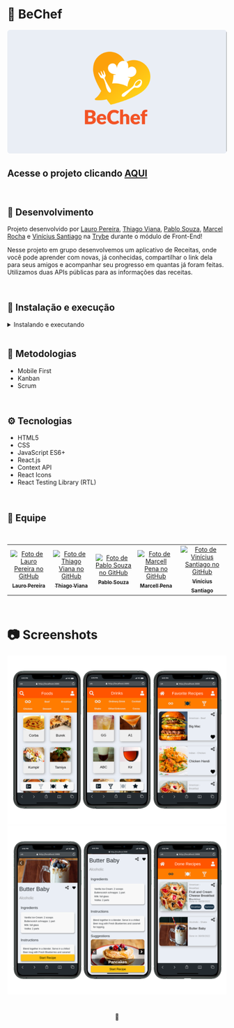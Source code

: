 # 🥞 BeChef

![Preview Projeto](./src/images/Readme-preview.png)

## Acesse o projeto clicando <a href="https://lauropera.github.io/bechef/">AQUI</a>

<br />

## 📡 Desenvolvimento

Projeto desenvolvido por <a href="https://www.linkedin.com/in/lauro-pereira-sr/" target="_blank">Lauro Pereira</a>, <a href="https://www.linkedin.com/in/thiagovianadev/" target="_blank">Thiago Viana</a>, <a href="https://www.linkedin.com/in/pablo-souza-peixoto-aa9a4b1a3/" target="_blank">Pablo Souza</a>, <a href="https://www.linkedin.com/in/marcellrochapena/" target="_blank">Marcel Rocha</a> e <a href="https://www.linkedin.com/in/vin%C3%ADcius-santiago-a02bb0201/" target="_blank">Vinícius Santiago</a> na <a href="https://betrybe.com/" target="_blank">Trybe</a> durante o módulo de Front-End!

Nesse projeto em grupo desenvolvemos um aplicativo de Receitas, onde você pode aprender com novas, já conhecidas, compartilhar o link dela para seus amigos e acompanhar seu progresso em quantas já foram feitas. Utilizamos duas APIs públicas para as informações das receitas.

<br />

## 🚀 Instalação e execução

  <details>
    <summary>Instalando e executando</summary>
    <br />

### 1 - Clone o repositório:

```
git clone git@github.com:lauropera/bechef.git
```

### 2 - Apos ter o repositório clonado em sua maquina, execute este comando para acessar a pasta do projeto:

  ```sh
    cd bechef
  ```

### 3 - Dentro da pasta do projeto, execute o comando abaixo para instalar as dependências do projeto:

  Caso utilize o npm:

  ```sh
    npm install
  ```

  Caso utilize o yarn:

  ```sh
    yarn install
  ```

### 4 - Dentro da pasta do projeto, execute o comando abaixo para iniciar o servidor do projeto:

      Caso utilize o npm:

      ```sh
        npm start
      ```

      Caso utilize o yarn:

      ```sh
        yarn start
      ```

### 5 - Acesse a aplicação:

  Abrindo na porta padrão que o React usa: <http://localhost:3000/> em seu navegador.

  </details>
<br />

## 📜 Metodologias

- Mobile First
- Kanban
- Scrum

<br />

## ⚙️ Tecnologias

- HTML5
- CSS
- JavaScript ES6+
- React.js
- Context API
- React Icons
- React Testing Library (RTL)

<br />

## 👥 Equipe

<br />
<table>
  <tr>
      <td align="center">
      <a href="https://github.com/lauropera">
        <img src="https://avatars.githubusercontent.com/u/96854380?v=4" width="100px;" alt="Foto de Lauro Pereira no GitHub"/><br>
        <sub>
          <b>Lauro Pereira</b>
        </sub>
      </a>
    </td>
      <td align="center">
      <a href="https://github.com/thiagorvianas">
        <img src="https://avatars.githubusercontent.com/u/94135495?v=4" width="100px;" alt="Foto de Thiago Viana no GitHub"/><br>
        <sub>
          <b>Thiago Viana</b>
        </sub>
      </a>
    </td>
        <td align="center">
      <a href="https://github.com/Paludio">
        <img src="https://avatars.githubusercontent.com/u/102391652?v=4" width="100px;" alt="Foto de Pablo Souza no GitHub"/><br>
        <sub>
          <b>Pablo Souza</b>
        </sub>
      </a>
    </td>
    <td align="center">
      <a href="https://github.com/marcellrpena">
        <img src="https://avatars.githubusercontent.com/u/88504860?v=4" width="100px;" alt="Foto de Marcell Pena no GitHub"/><br>
        <sub>
          <b>Marcell Pena</b>
        </sub>
      </a>
    </td>
    <td align="center">
      <a href="https://github.com/viniciussnx">
        <img src="https://avatars.githubusercontent.com/u/31862989?v=4" width="100px;" alt="Foto de Vinícius Santiago no GitHub"/><br>
        <sub>
          <b>Vinícius Santiago</b>
        </sub>
      </a>
    </td>
  </tr>
</table>

<br />

# 📷 Screenshots

![Mobile Screenshot](./src/images/screenshot-1.png)
![Mobile Screenshot](./src/images/screenshot-2.png)

#

<div>
  <p align="center">🍐</p>
</div>
